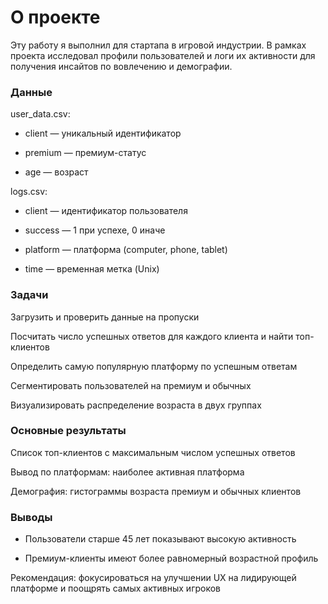 # О проекте
Эту работу я выполнил для стартапа в игровой индустрии. В рамках проекта исследовал профили пользователей и логи их активности для получения инсайтов по вовлечению и демографии.

### Данные
 user_data.csv:

* client — уникальный идентификатор

* premium — премиум-статус

* age — возраст

logs.csv:

* client — идентификатор пользователя

* success — 1 при успехе, 0 иначе

* platform — платформа (computer, phone, tablet)

* time — временная метка (Unix)

### Задачи

Загрузить и проверить данные на пропуски

Посчитать число успешных ответов для каждого клиента и найти топ-клиентов

Определить самую популярную платформу по успешным ответам

Сегментировать пользователей на премиум и обычных

Визуализировать распределение возраста в двух группах

### Основные результаты

Список топ-клиентов с максимальным числом успешных ответов

Вывод по платформам: наиболее активная платформа

Демография: гистограммы возраста премиум и обычных клиентов

### Выводы

* Пользователи старше 45 лет показывают высокую активность

* Премиум-клиенты имеют более равномерный возрастной профиль

Рекомендация: фокусироваться на улучшении UX на лидирующей платформе и поощрять самых активных игроков
